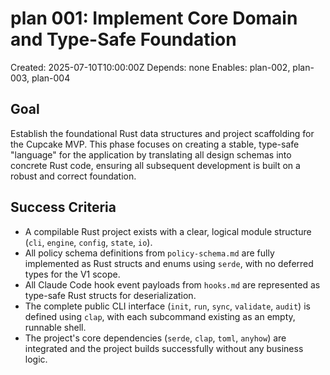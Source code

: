 # plan 001: Implement Core Domain and Type-Safe Foundation

Created: 2025-07-10T10:00:00Z
Depends: none
Enables: plan-002, plan-003, plan-004

## Goal

Establish the foundational Rust data structures and project scaffolding for the Cupcake MVP. This phase focuses on creating a stable, type-safe "language" for the application by translating all design schemas into concrete Rust code, ensuring all subsequent development is built on a robust and correct foundation.

## Success Criteria

- A compilable Rust project exists with a clear, logical module structure (`cli`, `engine`, `config`, `state`, `io`).
- All policy schema definitions from `policy-schema.md` are fully implemented as Rust structs and enums using `serde`, with no deferred types for the V1 scope.
- All Claude Code hook event payloads from `hooks.md` are represented as type-safe Rust structs for deserialization.
- The complete public CLI interface (`init`, `run`, `sync`, `validate`, `audit`) is defined using `clap`, with each subcommand existing as an empty, runnable shell.
- The project's core dependencies (`serde`, `clap`, `toml`, `anyhow`) are integrated and the project builds successfully without any business logic.
